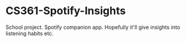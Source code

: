 # CS361-Spotify-Insights
School project. Spotify companion app. Hopefully it'll give insights into listening habits etc.
